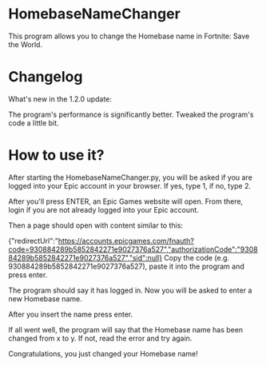 # HomebaseNameChanger
This program allows you to change the Homebase name in Fortnite: Save the World.

# Changelog
What's new in the 1.2.0 update:

The program's performance is significantly better.
Tweaked the program's code a little bit.

# How to use it?

After starting the HomebaseNameChanger.py, you will be asked if you are logged into your Epic account in your browser. If yes, type 1, if no, type 2.

After you'll press ENTER, an Epic Games website will open. From there, login if you are not already logged into your Epic account.

Then a page should open with content similar to this:

{"redirectUrl":"https://accounts.epicgames.com/fnauth?code=930884289b5852842271e9027376a527","authorizationCode":"930884289b5852842271e9027376a527","sid":null}
Copy the code (e.g. 930884289b5852842271e9027376a527), paste it into the program and press enter.

The program should say it has logged in. Now you will be asked to enter a new Homebase name.

After you insert the name press enter.

If all went well, the program will say that the Homebase name has been changed from x to y. If not, read the error and try again.

Congratulations, you just changed your Homebase name!
